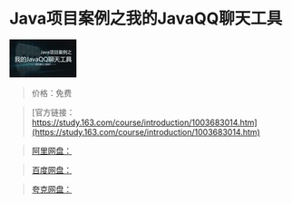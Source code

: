 # Java项目案例之我的JavaQQ聊天工具

![img](../../../assets/study163/free/6631934180863817552.jpg)

> 价格：免费

> [官方链接：https://study.163.com/course/introduction/1003683014.htm](https://study.163.com/course/introduction/1003683014.htm)

> [阿里网盘：]()

> [百度网盘：]()

> [夸克网盘：]()
